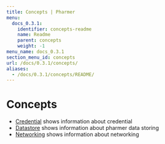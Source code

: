 ```yaml
---
title: Concepts | Pharmer
menu:
  docs_0.3.1:
    identifier: concepts-readme
    name: Readme
    parent: concepts
    weight: -1
menu_name: docs_0.3.1
section_menu_id: concepts
url: /docs/0.3.1/concepts/
aliases:
  - /docs/0.3.1/concepts/README/
---
```


# Concepts

- [Credential](credential/credential.md) shows information about credential
- [Datastore](datastore/datastore.md) shows information about pharmer data storing
- [Networking](networking/networking.md) shows information about networking

